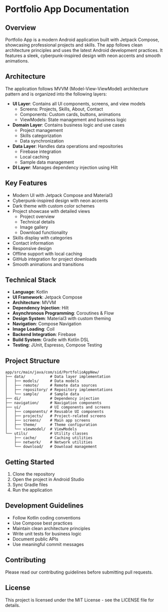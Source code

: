 # Portfolio App Documentation

## Overview
Portfolio App is a modern Android application built with Jetpack Compose, showcasing professional projects and skills. The app follows clean architecture principles and uses the latest Android development practices. It features a sleek, cyberpunk-inspired design with neon accents and smooth animations.

## Architecture
The application follows MVVM (Model-View-ViewModel) architecture pattern and is organized into the following layers:

- **UI Layer**: Contains all UI components, screens, and view models
  - Screens: Projects, Skills, About, Contact
  - Components: Custom cards, buttons, animations
  - ViewModels: State management and business logic
- **Domain Layer**: Contains business logic and use cases
  - Project management
  - Skills categorization
  - Data synchronization
- **Data Layer**: Handles data operations and repositories
  - Firebase integration
  - Local caching
  - Sample data management
- **DI Layer**: Manages dependency injection using Hilt

## Key Features
- Modern UI with Jetpack Compose and Material3
- Cyberpunk-inspired design with neon accents
- Dark theme with custom color schemes
- Project showcase with detailed views
  - Project overview
  - Technical details
  - Image gallery
  - Download functionality
- Skills display with categories
- Contact information
- Responsive design
- Offline support with local caching
- GitHub integration for project downloads
- Smooth animations and transitions

## Technical Stack
- **Language**: Kotlin
- **UI Framework**: Jetpack Compose
- **Architecture**: MVVM
- **Dependency Injection**: Hilt
- **Asynchronous Programming**: Coroutines & Flow
- **Design System**: Material3 with custom theming
- **Navigation**: Compose Navigation
- **Image Loading**: Coil
- **Backend Integration**: Firebase
- **Build System**: Gradle with Kotlin DSL
- **Testing**: JUnit, Espresso, Compose Testing

## Project Structure
```
app/src/main/java/com/sid/PortfolioAppNew/
├── data/           # Data layer implementation
│   ├── models/     # Data models
│   ├── remote/     # Remote data sources
│   ├── repository/ # Repository implementations
│   └── sample/     # Sample data
├── di/             # Dependency injection
├── navigation/     # Navigation components
├── ui/             # UI components and screens
│   ├── components/ # Reusable UI components
│   ├── projects/   # Project-related screens
│   ├── screens/    # Main app screens
│   ├── theme/      # Theme configuration
│   └── viewmodel/  # ViewModels
└── utils/          # Utility classes
    ├── cache/      # Caching utilities
    ├── network/    # Network utilities
    └── download/   # Download management
```

## Getting Started
1. Clone the repository
2. Open the project in Android Studio
3. Sync Gradle files
4. Run the application

## Development Guidelines
- Follow Kotlin coding conventions
- Use Compose best practices
- Maintain clean architecture principles
- Write unit tests for business logic
- Document public APIs
- Use meaningful commit messages

## Contributing
Please read our contributing guidelines before submitting pull requests.

## License
This project is licensed under the MIT License - see the LICENSE file for details. 